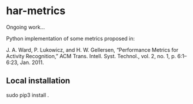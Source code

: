 # har-metrics

Ongoing work...

Python implementation of some  metrics proposed in:

J. A. Ward, P. Lukowicz, and H. W. Gellersen, “Performance Metrics for Activity Recognition,” ACM Trans. Intell. Syst. Technol., vol. 2, no. 1, p. 6:1–6:23, Jan. 2011.

## Local installation

sudo pip3 install .
